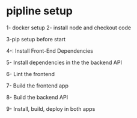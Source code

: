 # pipline setup
1- docker setup
2- install node and checkout code

3-pip setup before start

4-: Install Front-End Dependencies

5- Install dependencies in the the backend API

6- Lint the frontend

7- Build the frontend app


8- Build the backend API

9- Install, build, deploy in both apps